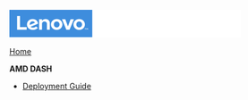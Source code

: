 ![Commercial Deployment Readiness Team](../img/cdrt.png)

[Home](/)

**AMD DASH**

- [Deployment Guide](dash/dash_top.md)


